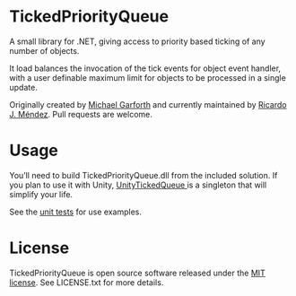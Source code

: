 # TickedPriorityQueue

A small library for .NET, giving access to priority based ticking of any number of objects.

It load balances the invocation of the tick events for object event handler, with a user definable maximum limit for objects to be processed in a single update. 

Originally created by [Michael Garforth](https://github.com/Garufortho/) and currently maintained by [Ricardo J. Méndez](http://www.linkedin.com/in/ricardojmendez). Pull requests are welcome.

# Usage

You’ll need to build TickedPriorityQueue.dll from the included solution.  If you plan to use it with Unity, [UnityTickedQueue ](https://github.com/ricardojmendez/TickedPriorityQueue/blob/master/UnityTickedQueue/UnityTickedQueue.cs) is a singleton that will simplify your life.

See the [unit tests](https://github.com/ricardojmendez/TickedPriorityQueue/tree/master/TickedPriorityQueue%20Unit%20Tests/Source/Unit%20Tests) for use examples.

# License

TickedPriorityQueue is open source software released under the [MIT license](https://en.wikipedia.org/wiki/MIT_License). See LICENSE.txt for more details.
